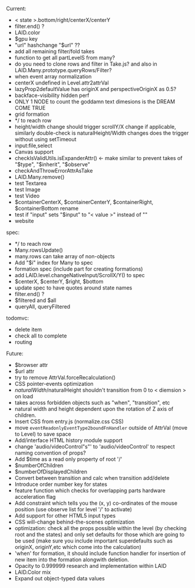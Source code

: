 
Current:
  - < state >.bottom/right/centerX/centerY
  - filter.end() ?
  - LAID.color
  - $gpu key
  - "url" hashchange "$url" ??
  - add all remaining filter/fold takes
  - function to get all partLevelS from many?
  - do you need to clone rows and filter in Take.js? and also in LAID.Many.prototype.queryRows/Filter?
  - when event array normalization
  - centerX undefined in Level.attr2attrVal
  - lazyProp2defaultValue has originX and perspectiveOriginX as 0.5?
  - backface-visibility hidden perf
  - ONLY 1 NODE to count the goddamn text dimesions is the DREAM COME TRUE
  - grid formation
  - */ to reach row
  - height/width change should trigger scrollY/X change if
    applicable, similarly double-check is naturalHeight/Width
    changes does the trigger without using setTimeout
  - input:file,select
  - Canvas support
  - checkIsValidUtils.isExpanderAttr() <- make similar to prevent takes of "$type", "$inherit", "$observe"
  - checkAndThrowErrorAttrAsTake
  - LAID.Many.remove()
  - test Textarea
  - test Image
  - test Video
  - $containerCenterX, $containerCenterY,
    $containerRight, $containerBottom rename
  - test if "input" sets "$input" to "< value >" instead of ""
  - website


  spec:
  - */ to reach row
  - Many.rowsUpdate()
  - many.rows can take array of non-objects
  - Add "$i" index for Many to spec
  - formation spec (include part for creating formations)
  - add LAID.level.changeNativeInput/ScrollX/Y() to spec
  - $centerX, $centerY, $right, $bottom
  - update spec to have quotes around state names
  - filter.end() ?
  - $filtered and $all
  - queryAll, queryFiltered

  todomvc:
  - delete item
  - check all to complete
  - routing


Future:
  - $browser attr
  - $url attr
  - try to remove AttrVal.forceRecalculation()
  - CSS pointer-events optimization
  - $naturalWidth/$naturalHeight shouldn't transition from 0 to < diemsion > on load
  - takes across forbidden objects such as "when", "transition", etc
  - natural width and height dependent upon the rotation of Z axis of children.
  - Insert CSS from entry.js (normalize.css CSS)
  - move `eventReadonlyEventType2boundFnHandler` outside of AttrVal (move to Level) to save space
  - Add/interface HTML history module support
  - change 'audio/videoControl"s"' to 'audio/videoControl' to respect naming convention of props?
  - Add $time as a read only property of root '/'
  - $numberOfChildren
  - $numberOfDisplayedChildren
  - Convert between transition and calc when transition add/delete
  - Introduce order number key for states
  - feature function which checks for overlapping parts
hardware acceleration flag
  - Add constraint which tells you the (x, y) co-ordinates of the mouse position (use observe list for level '/' to activate)
  - Add support for other HTML5 input types
  - CSS will-change behind-the-scenes optimization
  - optimization: check all the props possible within the level (by checking root and the states) and only set defaults for those which are going to be used (make sure you include important superdefaults such as originX, originY,etc which come into the calculation)
  - 'when' for formation, it should include function handler for insertion of new item into the formation alongwith deletion.
  - Opacity to 0.999999 research and implementation within LAID
  - LAID.Color mix
  - Expand out object-typed data values
